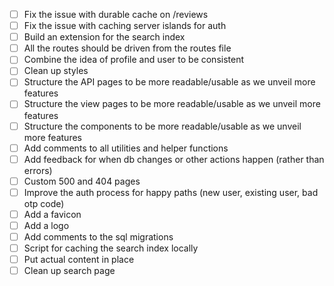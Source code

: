 - [ ] Fix the issue with durable cache on /reviews
- [ ] Fix the issue with caching server islands for auth
- [ ] Build an extension for the search index
- [ ] All the routes should be driven from the routes file
- [ ] Combine the idea of profile and user to be consistent
- [ ] Clean up styles
- [ ] Structure the API pages to be more readable/usable as we unveil more features
- [ ] Structure the view pages to be more readable/usable as we unveil more features
- [ ] Structure the components to be more readable/usable as we unveil more features
- [ ] Add comments to all utilities and helper functions
- [ ] Add feedback for when db changes or other actions happen (rather than errors)
- [ ] Custom 500 and 404 pages
- [ ] Improve the auth process for happy paths (new user, existing user, bad otp code)
- [ ] Add a favicon
- [ ] Add a logo
- [ ] Add comments to the sql migrations
- [ ] Script for caching the search index locally
- [ ] Put actual content in place
- [ ] Clean up search page
